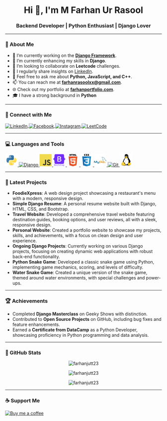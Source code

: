 <h1 align="center">Hi 👋, I'm M Farhan Ur Rasool</h1>
<h3 align="center">Backend Developer | Python Enthusiast | Django Lover</h3>

---

### 🌟 About Me
- 🔭 I’m currently working on the **[Django Framework](https://www.linkedin.com/posts/farhan-ur-rasool-%F0%9F%8E%97%EF%B8%8F-527bb4263_django-webdevelopment-python-activity-7228404672045154304-TSD7?utm_source=share&utm_medium=member_desktop)**.
- 🌱 I’m currently enhancing my skills in **Django**.
- 👯 I’m looking to collaborate on **Leetcode** challenges.
- 📝 I regularly share insights on [LinkedIn](https://www.linkedin.com/in/farhan-ur-rasool-%F0%9F%8E%97).
- 💬 Feel free to ask me about **Python, JavaScript, and C++**.
- 📫 You can reach me at **farhanrasoolxx@gmail.com**.
- 🌐 Check out my portfolio at **[farhanportfolio.com](https://farhan-portfolio-web.vercel.app/)**.
- 🎓 I have a strong background in **Python**

---

### 🤝 Connect with Me
<p align="left">
  <a href="https://linkedin.com/in/farhan-ur-rasool-%F0%9F%8E%97%EF%B8%8F-527bb4263/" target="blank">
    <img align="center" src="https://raw.githubusercontent.com/rahuldkjain/github-profile-readme-generator/master/src/images/icons/Social/linked-in-alt.svg" alt="LinkedIn" height="30" width="40" />
  </a>
  <a href="https://web.facebook.com/profile.php?id=100093460351668" target="blank">
    <img align="center" src="https://raw.githubusercontent.com/rahuldkjain/github-profile-readme-generator/master/src/images/icons/Social/facebook.svg" alt="Facebook" height="30" width="40" />
  </a>
  <a href="https://instagram.com/am_fanijutt" target="blank">
    <img align="center" src="https://raw.githubusercontent.com/rahuldkjain/github-profile-readme-generator/master/src/images/icons/Social/instagram.svg" alt="Instagram" height="30" width="40" />
  </a>
  <a href="https://leetcode.com/u/farhanrasool/" target="blank">
    <img align="center" src="https://raw.githubusercontent.com/rahuldkjain/github-profile-readme-generator/master/src/images/icons/Social/leet-code.svg" alt="LeetCode" height="30" width="40" />
  </a>
</p>

---

### 💻 Languages and Tools
<p align="left">
  <a href="https://www.python.org" target="_blank" rel="noreferrer">
    <img src="https://raw.githubusercontent.com/devicons/devicon/master/icons/python/python-original.svg" alt="Python" width="40" height="40"/>
  </a>
  <a href="https://www.djangoproject.com/" target="_blank" rel="noreferrer">
    <img src="https://cdn.worldvectorlogo.com/logos/django.svg" alt="Django" width="40" height="40"/>
  </a>
  <a href="https://developer.mozilla.org/en-US/docs/Web/JavaScript" target="_blank" rel="noreferrer">
    <img src="https://raw.githubusercontent.com/devicons/devicon/master/icons/javascript/javascript-original.svg" alt="JavaScript" width="40" height="40"/>
  </a>
  <a href="https://getbootstrap.com" target="_blank" rel="noreferrer">
    <img src="https://raw.githubusercontent.com/devicons/devicon/master/icons/bootstrap/bootstrap-plain-wordmark.svg" alt="Bootstrap" width="40" height="40"/>
  </a>
  <a href="https://www.w3.org/html/" target="_blank" rel="noreferrer">
    <img src="https://raw.githubusercontent.com/devicons/devicon/master/icons/html5/html5-original-wordmark.svg" alt="HTML5" width="40" height="40"/>
  </a>
  <a href="https://www.w3schools.com/css/" target="_blank" rel="noreferrer">
    <img src="https://raw.githubusercontent.com/devicons/devicon/master/icons/css3/css3-original-wordmark.svg" alt="CSS3" width="40" height="40"/>
  </a>
  <a href="https://www.mysql.com/" target="_blank" rel="noreferrer">
    <img src="https://raw.githubusercontent.com/devicons/devicon/master/icons/mysql/mysql-original-wordmark.svg" alt="MySQL" width="40" height="40"/>
  </a>
  <a href="https://git-scm.com/" target="_blank" rel="noreferrer">
    <img src="https://www.vectorlogo.zone/logos/git-scm/git-scm-icon.svg" alt="Git" width="40" height="40"/>
  </a>
  <a href="https://www.linux.org/" target="_blank" rel="noreferrer">
    <img src="https://raw.githubusercontent.com/devicons/devicon/master/icons/linux/linux-original.svg" alt="Linux" width="40" height="40"/>
  </a>
</p>

---





### 🌟 Latest Projects
- **FoodieXpress**: A web design project showcasing a restaurant's menu with a modern, responsive design.
- **Simple Django Resume**: A personal resume website built with Django, HTML, CSS, and Bootstrap.
- **Travel Website**: Developed a comprehensive travel website featuring destination guides, booking options, and user reviews, all with a sleek, responsive design.
- **Personal Website**: Created a portfolio website to showcase my projects, skills, and achievements, with a focus on clean design and user experience.
- **Ongoing Django Projects**: Currently working on various Django projects, focusing on creating dynamic web applications with robust back-end functionality.
- **Python Snake Game**: Developed a classic snake game using Python, implementing game mechanics, scoring, and levels of difficulty.
- **Water Snake Game**: Created a unique version of the snake game, themed around water environments, with special challenges and power-ups.



---



### 🏆 Achievements
- Completed **Django Masterclass** on Geeky Shows with distinction.
- Contributed to **Open Source Projects** on GitHub, including bug fixes and feature enhancements.
- Earned a **Certificate from DataCamp** as a Python Developer, showcasing proficiency in Python programming and data analysis.



---

### 🎨 GitHub Stats
<p align="center">
  <img src="https://github-readme-stats.vercel.app/api/top-langs?username=farhanjutt23&show_icons=true&locale=en&layout=compact&theme=dark" alt="farhanjutt23" />
</p>
<p align="center">
  <img src="https://github-readme-stats.vercel.app/api?username=farhanjutt23&show_icons=true&locale=en&theme=dark" alt="farhanjutt23" />
</p>
<p align="center">
  <img src="https://github-readme-streak-stats.herokuapp.com/?user=farhanjutt23&theme=dark" alt="farhanjutt23" />
</p>

---

### ☕ Support Me
<p>
  <a href="https://www.buymeacoffee.com/farhanjutt23">
    <img src="https://cdn.buymeacoffee.com/buttons/v2/default-yellow.png" height="50" width="210" alt="Buy me a coffee" />
  </a>
</p>
